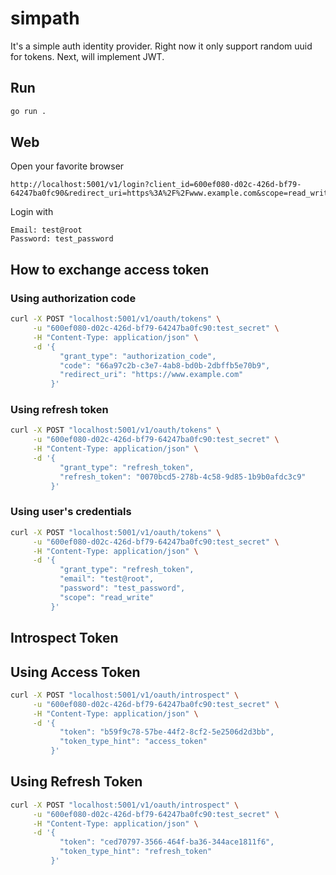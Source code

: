# simpath

It's a simple auth identity provider.
Right now it only support random uuid for tokens. Next, will implement JWT.

## Run
```bash
go run .
```

## Web
Open your favorite browser
```
http://localhost:5001/v1/login?client_id=600ef080-d02c-426d-bf79-64247ba0fc90&redirect_uri=https%3A%2F%2Fwww.example.com&scope=read_write&state=somestate
```

Login with
```
Email: test@root
Password: test_password
```

## How to exchange access token

### Using authorization code
```sh
curl -X POST "localhost:5001/v1/oauth/tokens" \
     -u "600ef080-d02c-426d-bf79-64247ba0fc90:test_secret" \
     -H "Content-Type: application/json" \
     -d '{
           "grant_type": "authorization_code",
           "code": "66a97c2b-c3e7-4ab8-bd0b-2dbffb5e70b9",
           "redirect_uri": "https://www.example.com"
         }'
```

### Using refresh token
```sh
curl -X POST "localhost:5001/v1/oauth/tokens" \
     -u "600ef080-d02c-426d-bf79-64247ba0fc90:test_secret" \
     -H "Content-Type: application/json" \
     -d '{
           "grant_type": "refresh_token",
           "refresh_token": "0070bcd5-278b-4c58-9d85-1b9b0afdc3c9"
         }'
```

### Using user's credentials
```sh
curl -X POST "localhost:5001/v1/oauth/tokens" \
     -u "600ef080-d02c-426d-bf79-64247ba0fc90:test_secret" \
     -H "Content-Type: application/json" \
     -d '{
           "grant_type": "refresh_token",
           "email": "test@root",
           "password": "test_password",
           "scope": "read_write"
         }'
```

## Introspect Token

## Using Access Token
```sh
curl -X POST "localhost:5001/v1/oauth/introspect" \
     -u "600ef080-d02c-426d-bf79-64247ba0fc90:test_secret" \
     -H "Content-Type: application/json" \
     -d '{
           "token": "b59f9c78-57be-44f2-8cf2-5e2506d2d3bb",
           "token_type_hint": "access_token"
         }'
```

## Using Refresh Token
```sh
curl -X POST "localhost:5001/v1/oauth/introspect" \
     -u "600ef080-d02c-426d-bf79-64247ba0fc90:test_secret" \
     -H "Content-Type: application/json" \
     -d '{
           "token": "ced70797-3566-464f-ba36-344ace1811f6",
           "token_type_hint": "refresh_token"
         }'
```
